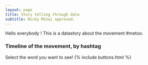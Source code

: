 ```yaml
---
layout: page
title: Story telling through data
subtitle: Nicky Minaj approved.
---
```


Hello everybody ! This is a datastory about the movement #metoo.

### Timeline of the movement, by hashtag
Select the word you want to see!
{% include buttons.html %}
